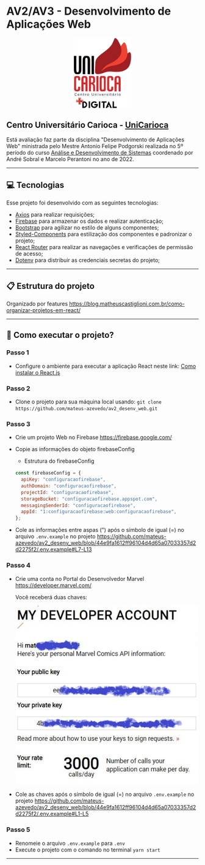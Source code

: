 # AV2/AV3 - Desenvolvimento de Aplicações Web

<div align="center">
<a href="https://www.unicarioca.edu.br/">
<img src="./doc/logo_unicarioca.png" width="150" />
</a>
</div>

## Centro Universitário Carioca - [UniCarioca](https://www.unicarioca.edu.br/)

Está avaliação faz parte da disciplina "Desenvolvimento de Aplicações Web" ministrada pelo Mestre Antonio Felipe Podgorski realizada no 5º período do curso [Análise e Desenvolvimento de Sistemas](https://unicarioca.edu.br/cursos/graduacao/analise-e-desenvolvimento-de-sistemas) coordenado por André Sobral e Marcelo Perantoni no ano de 2022.

---

## 💻 Tecnologias

Esse projeto foi desenvolvido com as seguintes tecnologias:

- [Axios](https://axios-http.com/) para realizar requisições;
- [Firebase](https://firebase.google.com/) para armazenar os dados e realizar autenticação;
- [Bootstrap](https://getbootstrap.com/) para agilizar no estilo de alguns componentes;
- [Styled-Components](https://styled-components.com/) para estilização dos componentes e padronizar o projeto;
- [React Router](https://reactrouter.com/) para realizar as navegações e verificações de permissão de acesso;
- [Dotenv](https://create-react-app.dev/docs/adding-custom-environment-variables) para distribuir as credenciais secretas do projeto;

---

## 📋 Estrutura do projeto

Organizado por features
https://blog.matheuscastiglioni.com.br/como-organizar-projetos-em-react/

---

## 🤔 Como executar o projeto?

### Passo 1

- Configure o ambiente para executar a aplicação React neste link:
  [Como instalar o React.js](https://www.freecodecamp.org/portuguese/news/como-instalar-o-react-js-com-create-react-app/)

### Passo 2

- Clone o projeto para sua máquina local usando:
  `git clone https://github.com/mateus-azevedo/av2_desenv_web.git`

### Passo 3

- Crie um projeto Web no Firebase
  https://firebase.google.com/

- Copie as informações do objeto firebaseConfig
  - Estrutura do firebaseConfig
  ```js
  const firebaseConfig = {
    apiKey: "configuracaofirebase",
    authDomain: "configuracaofirebase",
    projectId: "configuracaofirebase",
    storageBucket: "configuracaofirebase.appspot.com",
    messagingSenderId: "configuracaofirebase",
    appId: "1:configuracaofirebase:web:configuracaofirebase",
  };
  ```
- Cole as informações entre aspas (") após o símbolo de igual (=) no arquivo `.env.example` no projeto
  https://github.com/mateus-azevedo/av2_desenv_web/blob/44e9fa1612ff96104d4d65a07033357d2d2275f2/.env.example#L7-L13

### Passo 4

- Crie uma conta no Portal do Desenvolvedor Marvel
  https://developer.marvel.com/

  Você receberá duas chaves:
  <div align="center">
    <img src="./doc/marvel-developer-example.jpg" />
  </div>

- Cole as chaves após o símbolo de igual (=) no arquivo `.env.example` no projeto
  https://github.com/mateus-azevedo/av2_desenv_web/blob/44e9fa1612ff96104d4d65a07033357d2d2275f2/.env.example#L1-L5

### Passo 5

- Renomeie o arquivo `.env.example` para `.env`
- Execute o projeto com o comando no terminal `yarn start`

---

